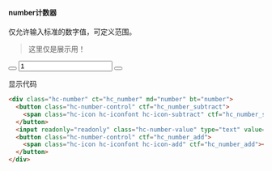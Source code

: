 #### number计数器
仅允许输入标准的数字值，可定义范围。
> 这里仅是展示用！

<div class="code-pre">
  <div class="hc-number" ct="hc_number" md="number" bt="number">
    <button class="hc-number-control" ctf="hc_number_subtract">
      <span class="hc-icon hc-iconfont hc-icon-subtract" ctf="hc_number_subtract"></span>
    </button>
    <input readonly="readonly" class="hc-number-value" type="text" value="1" ctf="hc_number_value">
    <button class="hc-number-control" ctf="hc_number_add">
      <span class="hc-icon hc-iconfont hc-icon-add" ctf="hc_number_add"></span>
    </button>
  </div>
</div>
<p class="source">显示代码</p>

``` html
<div class="hc-number" ct="hc_number" md="number" bt="number">
  <button class="hc-number-control" ctf="hc_number_subtract">
    <span class="hc-icon hc-iconfont hc-icon-subtract" ctf="hc_number_subtract"></span>
  </button>
  <input readonly="readonly" class="hc-number-value" type="text" value="1" ctf="hc_number_value">
  <button class="hc-number-control" ctf="hc_number_add">
    <span class="hc-icon hc-iconfont hc-icon-add" ctf="hc_number_add"></span>
  </button>
</div>
```